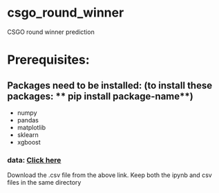 # csgo_round_winner
CSGO round winner prediction


# Prerequisites:
## Packages need to be installed: (to install these packages: ** pip install package-name**)
- numpy
- pandas
- matplotlib
- sklearn
- xgboost

### data: [Click here](https://www.kaggle.com/christianlillelund/csgo-round-winner-classification)
Download the .csv file from the above link.
Keep both the ipynb and csv files in the same directory
